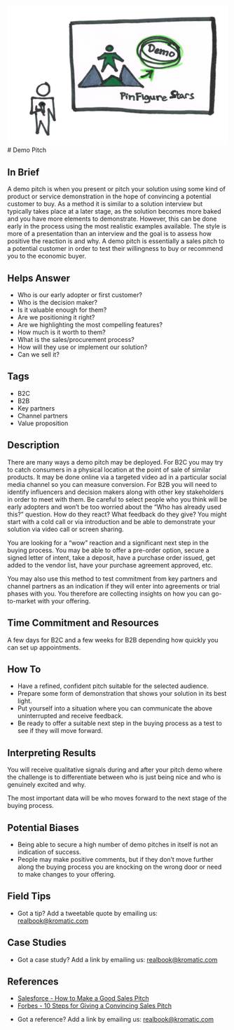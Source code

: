 ![](/assets/illustration-demo-pitch-color.png)# Demo Pitch

## In Brief
A demo pitch is when you present or pitch your solution using some kind of product or service demonstration in the hope of convincing a potential customer to buy. As a method it is similar to a solution interview but typically takes place at a later stage, as the solution becomes more baked and you have more elements to demonstrate. However, this can be done early in the process using the most realistic examples available. The style is more of a presentation than an interview and the goal is to assess how positive the reaction is and why. A demo pitch is essentially a sales pitch to a potential customer in order to test their willingness to buy or recommend you to the economic buyer.

## Helps Answer
- Who is our early adopter or first customer?
- Who is the decision maker?
- Is it valuable enough for them?
- Are we positioning it right?
- Are we highlighting the most compelling features?
- How much is it worth to them?
- What is the sales/procurement process?
- How will they use or implement our solution?
- Can we sell it?

## Tags
- B2C
- B2B
- Key partners
- Channel partners
- Value proposition

## Description
There are many ways a demo pitch may be deployed. For B2C you may try to catch consumers in a physical location at the point of sale of similar products. It may be done online via a targeted video ad in a particular social media channel so you can measure conversion. For B2B you will need to identify influencers and decision makers along with other key stakeholders in order to meet with them. Be careful to select people who you think will be early adopters and won’t be too worried about the “Who has already used this?” question. How do they react? What feedback do they give? You might start with a cold call or via introduction and be able to demonstrate your solution via video call or screen sharing. 

You are looking for a “wow” reaction and a significant next step in the buying process. You may be able to offer a pre-order option, secure a signed letter of intent, take a deposit, have a purchase order issued, get added to the vendor list, have your purchase agreement approved, etc. 

You may also use this method to test commitment from key partners and channel partners as an indication if they will enter into agreements or trial phases with you. You therefore are collecting insights on how you can go-to-market with your offering. 

## Time Commitment and Resources
A few days for B2C and a few weeks for B2B depending how quickly you can set up appointments. 

## How To
- Have a refined, confident pitch suitable for the selected audience.
- Prepare some form of demonstration that shows your solution in its best light.
- Put yourself into a situation where you can communicate the above uninterrupted and receive feedback.
- Be ready to offer a suitable next step in the buying process as a test to see if they will move forward.

## Interpreting Results
You will receive qualitative signals during and after your pitch demo where the challenge is to differentiate between who is just being nice and who is genuinely excited and why.

The most important data will be who moves forward to the next stage of the buying process.

## Potential Biases
- Being able to secure a high number of demo pitches in itself is not an indication of success.
- People may make positive comments, but if they don’t move further along the buying process you are knocking on the wrong door or need to make changes to your offering.

## Field Tips
* Got a tip? Add a tweetable quote by emailing us: [realbook@kromatic.com](mailto:realbook@kromatic.com)

## Case Studies
* Got a case study? Add a link by emailing us: [realbook@kromatic.com](mailto:realbook@kromatic.com) 

## References
- [Salesforce - How to Make a Good Sales Pitch](https://www.salesforce.com/blog/2014/02/how-to-make-good-sales-pitch.html)
- [Forbes - 10 Steps for Giving a Convincing Sales Pitch](http://www.forbes.com/forbes/welcome/?toURL=http://www.forbes.com/sites/theyec/2014/04/18/10-steps-for-giving-a-convincing-sales-pitch/&refURL=&referrer=)
* Got a reference? Add a link by emailing us: [realbook@kromatic.com](realbook@kromatic.com)
